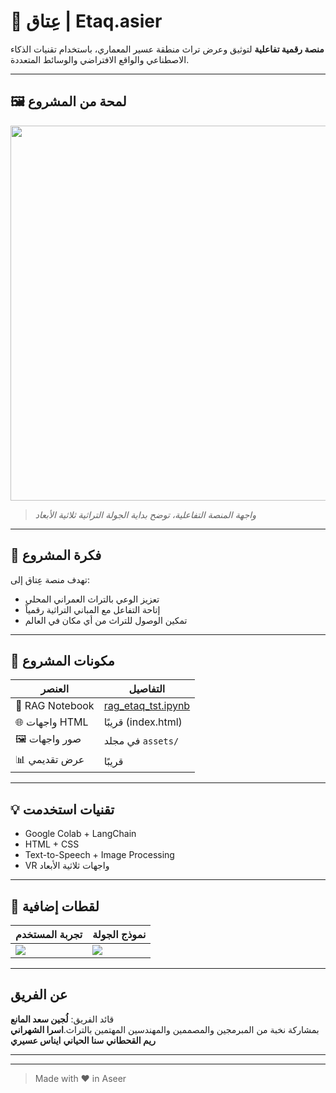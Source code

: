 # 🌴 عِتاق | Etaq.asier

**منصة رقمية تفاعلية** لتوثيق وعرض تراث منطقة عسير المعماري، باستخدام تقنيات الذكاء الاصطناعي والواقع الافتراضي والوسائط المتعددة.

---

## 🖼️ لمحة من المشروع

<p align="center">
  <img src="https://raw.githubusercontent.com/lojainstar/Etaq.asier/main/assets/ui_homepage.png" width="600"/>
</p>

> *واجهة المنصة التفاعلية، توضح بداية الجولة التراثية ثلاثية الأبعاد*

---

## 🧠 فكرة المشروع

تهدف منصة عِتاق إلى:
- تعزيز الوعي بالتراث العمراني المحلي
- إتاحة التفاعل مع المباني التراثية رقمياً
- تمكين الوصول للتراث من أي مكان في العالم

---

## 🧩 مكونات المشروع

| العنصر | التفاصيل |
|--------|-----------|
| 🎯 RAG Notebook | [rag_etaq_tst.ipynb](./rag_etaq_tst.ipynb) |
| 🌐 واجهات HTML | قريبًا (index.html) |
| 🖼️ صور واجهات | في مجلد `assets/` |
| 📊 عرض تقديمي | قريبًا |

---

## 💡 تقنيات استخدمت

- Google Colab + LangChain
- HTML + CSS
- Text-to-Speech + Image Processing
- VR واجهات ثلاثية الأبعاد

---

## 📸 لقطات إضافية

| تجربة المستخدم | نموذج الجولة |
|----------------|--------------|
| ![](assets/ui_menu.png) | ![](assets/ui_vr.png) |

---

## عن الفريق
قائد الفريق: **لُجين سعد المانع**  
بمشاركة نخبة من المبرمجين والمصممين والمهندسين المهتمين بالتراث.**اسرا الشهراني** **ريم القحطاني** **سنا الحياني** **ايناس عسيري**    

---



---

> Made with ❤️ in Aseer
